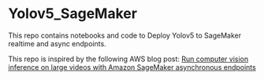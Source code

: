 # Yolov5_SageMaker
This repo contains notebooks and code to Deploy Yolov5 to SageMaker realtime and async endpoints.

This repo is inspired by the following AWS blog post:
[Run computer vision inference on large videos with Amazon SageMaker asynchronous endpoints](https://aws.amazon.com/blogs/machine-learning/run-computer-vision-inference-on-large-videos-with-amazon-sagemaker-asynchronous-endpoints/)
